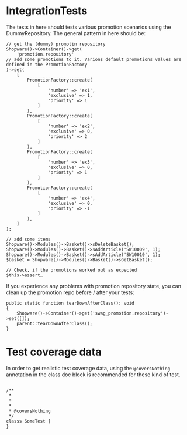 # IntegrationTests
The tests in here should tests various promotion scenarios using the DummyRepository. The general pattern in here 
should be:

```
// get the (dummy) promotin repository
Shopware()->Container()->get(
    'promotion.repository'
// add some promotions to it. Varions default promotions values are defined in the PromotionFactory
)->set(
    [
        PromotionFactory::create(
            [
                'number' => 'ex1',
                'exclusive' => 1,
                'priority' => 1
            ]
        ),
        PromotionFactory::create(
            [
                'number' => 'ex2',
                'exclusive' => 0,
                'priority' => 2
            ]
        ),
        PromotionFactory::create(
            [
                'number' => 'ex3',
                'exclusive' => 0,
                'priority' => 1
            ]
        ),
        PromotionFactory::create(
            [
                'number' => 'ex4',
                'exclusive' => 0,
                'priority' => -1
            ]
        ),
    ]
);

// add some items
Shopware()->Modules()->Basket()->sDeleteBasket();
Shopware()->Modules()->Basket()->sAddArticle('SW10009', 1);
Shopware()->Modules()->Basket()->sAddArticle('SW10010', 1);
$basket = Shopware()->Modules()->Basket()->sGetBasket();

// Check, if the promotions worked out as expected
$this->assert…

```

If you experience any problems with promotion repository state, you can clean up the promotion repo before / after your
tests:

```
public static function tearDownAfterClass(): void
{
    Shopware()->Container()->get('swag_promotion.repository')->set([]);
    parent::tearDownAfterClass();
}
```

# Test coverage data
In order to get realistic test coverage data, using the `@coversNothing` annotation in the class doc block is recommended
for these kind of test. 

```

/**
 *
 *
 * 
 * @coversNothing
 */
classs SomeTest {
}
```
